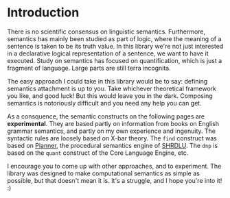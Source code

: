 # Introduction

There is no scientific consensus on linguistic semantics. Furthermore, semantics has mainly been studied as part of logic, where the meaning of a sentence is taken to be its truth value. In this library we're not just interested in a declarative logical representation of a sentence, we want to have it executed. Study on semantics has focused on quantification, which is just a fragment of language. Large parts are still terra incognita.

The easy approach I could take in this library would be to say: defining semantics attachment is up to you. Take whichever theoretical framework you like, and good luck! But this would leave you in the dark. Composing semantics is notoriously difficult and you need any help you can get.

As a consquence, the semantic constructs on the following pages are __experimental__. They are based partly on information from books on English grammar semantics, and partly on my own experience and ingenuity. The syntactic rules are loosely based on X-bar theory. The `find` construct was based on [Planner](https://en.wikipedia.org/wiki/Planner_(programming_language)), the procedural semantics engine of [SHRDLU](https://en.wikipedia.org/wiki/SHRDLU). The `dnp` is based on the `quant` construct of the Core Language Engine, etc.

I encourage you to come up with other approaches, and to experiment. The library was designed to make computational semantics as simple as possible, but that doesn't mean it is. It's a struggle, and I hope you're into it! :)

